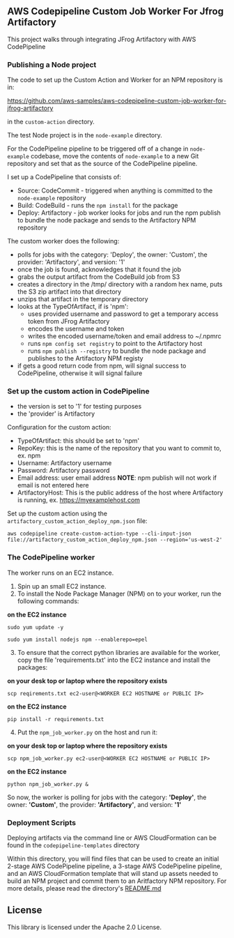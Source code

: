 ## AWS Codepipeline Custom Job Worker For Jfrog Artifactory

This project walks through integrating JFrog Artifactory with AWS CodePipeline

### Publishing a Node project

The code to set up the Custom Action and Worker for an NPM repository is in: 

https://github.com/aws-samples/aws-codepipeline-custom-job-worker-for-jfrog-artifactory 

in the `custom-action` directory. 

The test Node project is in the `node-example` directory.

For the CodePipeline pipeline to be triggered off of a change in `node-example` codebase, move the contents of `node-example` to a new Git repository and set that as the source of the CodePipeline pipeline.

I set up a CodePipeline that consists of:
- Source: CodeCommit - triggered when anything is committed to the `node-example` repository
- Build: CodeBuild - runs the `npm install` for the package
- Deploy: Artifactory - job worker looks for jobs and run the npm publish to bundle the node package and sends to the Artifactory NPM repository

The custom worker does the following:
- polls for jobs with the category: 'Deploy', the owner: 'Custom', the provider: 'Artifactory', and version: '1'
- once the job is found, acknowledges that it found the job
- grabs the output artifact from the CodeBuild job from S3
- creates a directory in the /tmp/ directory with a random hex name, puts the S3 zip artifact into that directory
- unzips that artifact in the temporary directory
- looks at the TypeOfArtifact, if is 'npm':
	- uses provided username and password to get a temporary access token from JFrog Artifactory
	- encodes the username and token
	- writes the encoded username/token and email address to ~/.npmrc
	- runs `npm config set registry` to point to the Artifactory host
	- runs `npm publish --registry` to bundle the node package and publishes to the Artifactory NPM registy
- if gets a good return code from npm, will signal success to CodePipeline, otherwise it will signal failure

### Set up the custom action in CodePipeline
- the version is set to '1' for testing purposes
- the 'provider' is Artifactory

Configuration for the custom action:
- TypeOfArtifact: this should be set to 'npm'
- RepoKey: this is the name of the repository that you want to commit to, ex. npm
- Username: Artifactory username
- Password: Artifactory password
- Email address: user email address __NOTE__: npm publish will not work if email is not entered here
- ArtifactoryHost: This is the public address of the host where Artifactory is running, ex. https://myexamplehost.com

Set up the custom action using the `artifactory_custom_action_deploy_npm.json` file:

`aws codepipeline create-custom-action-type --cli-input-json file://artifactory_custom_action_deploy_npm.json --region='us-west-2'` 

### The CodePipeline worker
The worker runs on an EC2 instance.
1. Spin up an small EC2 instance.
2. To install the Node Package Manager (NPM) on to your worker, run the following commands:

__on the EC2 instance__

`sudo yum update -y`

`sudo yum install nodejs npm --enablerepo=epel`

3. To ensure that the correct python libraries are available for the worker, copy the file 'requirements.txt' into the EC2 instance and install the packages:

__on your desk top or laptop where the repository exists__

`scp reqirements.txt ec2-user@<WORKER EC2 HOSTNAME or PUBLIC IP>`

__on the EC2 instance__

`pip install -r requirements.txt`

4. Put the `npm_job_worker.py` on the host and run it:

__on your desk top or laptop where the repository exists__

`scp npm_job_worker.py ec2-user@<WORKER EC2 HOSTNAME or PUBLIC IP>`

__on the EC2 instance__

`python npm_job_worker.py &`

So now, the worker is polling for jobs with the category: __'Deploy'__, the owner: __'Custom'__, the provider: __'Artifactory'__, and version: __'1'__

### Deployment Scripts

Deploying artifacts via the command line or AWS CloudFormation can be found in the `codepipeline-templates` directory

Within this directory, you will find files that can be used to create an initial 2-stage AWS CodePipeline pipeline, a 3-stage AWS CodePipeline pipeline, and an AWS CloudFormation template that will stand up assets needed to build an NPM project and commit them to an Aritfactory NPM repository. For more details, please read the directory's [README.md](codepipeline-templates/README.md)

## License

This library is licensed under the Apache 2.0 License. 

